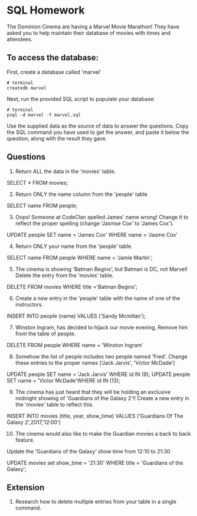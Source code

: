 # SQL Homework

The Dominion Cinema are having a Marvel Movie Marathon! They have asked you to help maintain their database of movies with times and attendees.

## To access the database:

First, create a database called 'marvel'
```
# terminal
createdb marvel
```

Next, run the provided SQL script to populate your database:
```
# terminal
psql -d marvel -f marvel.sql
```

Use the supplied data as the source of data to answer the questions.  Copy the SQL command you have used to get the answer, and paste it below the question, along with the result they gave.

## Questions

1. Return ALL the data in the 'movies' table.

SELECT * FROM movies;

2. Return ONLY the name column from the 'people' table

SELECT name FROM people;

3. Oops! Someone at CodeClan spelled James' name wrong! Change it to reflect the proper spelling (change 'Jasmse Cox' to 'James Cox').

UPDATE people SET name = 'James Cox' WHERE name = 'Jasme Cox'

4. Return ONLY your name from the 'people' table.

SELECT name FROM people WHERE name = 'Jamie Martin';

5. The cinema is showing 'Batman Begins', but Batman is DC, not Marvel! Delete the entry from the 'movies' table.

DELETE FROM movies WHERE title ='Batman Begins';

6. Create a new entry in the 'people' table with the name of one of the instructors.

INSERT INTO people (name) VALUES ('Sandy Mcmillan');

7. Winston Ingram, has decided to hijack our movie evening, Remove him from the table of people.

DELETE FROM people WHERE name = 'Winston Ingram'

8. Somehow the list of people includes two people named 'Fred'. Change these entries to the proper names ('Jack Jarvis', 'Victor McDade')

UPDATE people SET name = 'Jack Jarvis' WHERE id IN (9);
UPDATE people SET name = 'Victor McDade'WHERE id IN (13);


9. The cinema has just heard that they will be holding an exclusive midnight showing of 'Guardians of the Galaxy 2'!! Create a new entry in the 'movies' table to reflect this.

INSERT INTO movies (title, year, show_time) VALUES ('Guardians Of The Galaxy 2',2017,'12:00')

10. The cinema would also like to make the Guardian movies a back to back feature. 

Update the 'Guardians of the Galaxy' show time from 12:10 to 21:30

UPDATE movies set show_time = '21:30' WHERE title = 'Guardians of the Galaxy';
## Extension

1. Research how to delete multiple entries from your table in a single command.
